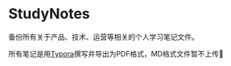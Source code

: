 # StudyNotes
备份所有关于产品、技术、运营等相关的个人学习笔记文件。

所有笔记是用[Typora](https://typora.io/)撰写并导出为PDF格式，MD格式文件暂不上传:slightly_smiling_face:

